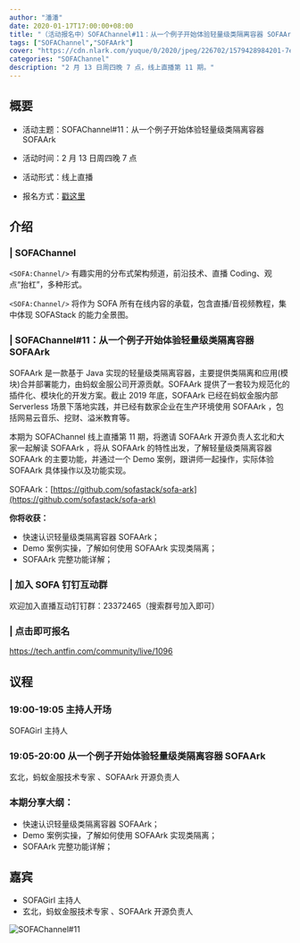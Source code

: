 ```yaml
---
author: "潘潘"
date: 2020-01-17T17:00:00+08:00
title: "（活动报名中）SOFAChannel#11：从一个例子开始体验轻量级类隔离容器 SOFAArk"
tags: ["SOFAChannel","SOFAArk"]
cover: "https://cdn.nlark.com/yuque/0/2020/jpeg/226702/1579428984201-7e413fcb-3741-4475-aebf-2172706aac39.jpeg"
categories: "SOFAChannel"
description: "2 月 13 日周四晚 7 点，线上直播第 11 期。"
---
```


## 概要

- 活动主题：SOFAChannel#11：从一个例子开始体验轻量级类隔离容器 SOFAArk

- 活动时间：2 月 13 日周四晚 7 点

- 活动形式：线上直播

- 报名方式：[戳这里](https://tech.antfin.com/community/live/1096)

## 介绍

### | SOFAChannel

`<SOFA:Channel/>` 有趣实用的分布式架构频道，前沿技术、直播 Coding、观点“抬杠”，多种形式。

`<SOFA:Channel/>` 将作为 SOFA 所有在线内容的承载，包含直播/音视频教程，集中体现 SOFAStack 的能力全景图。

### | SOFAChannel#11：从一个例子开始体验轻量级类隔离容器 SOFAArk

SOFAArk 是一款基于 Java 实现的轻量级类隔离容器，主要提供类隔离和应用(模块)合并部署能力，由蚂蚁金服公司开源贡献。SOFAArk 提供了一套较为规范化的插件化、模块化的开发方案。截止 2019 年底，SOFAArk 已经在蚂蚁金服内部 Serverless 场景下落地实践，并已经有数家企业在生产环境使用 SOFAArk ，包括网易云音乐、挖财、溢米教育等。

本期为 SOFAChannel 线上直播第 11 期，将邀请 SOFAArk 开源负责人玄北和大家一起解读 SOFAArk ，将从 SOFAArk 的特性出发，了解轻量级类隔离容器 SOFAArk 的主要功能，并通过一个 Demo 案例，跟讲师一起操作，实际体验 SOFAArk 具体操作以及功能实现。

SOFAArk：[https://github.com/sofastack/sofa-ark](https://github.com/sofastack/sofa-ark)

**你将收获：**

- 快速认识轻量级类隔离容器 SOFAArk；
- Demo 案例实操，了解如何使用 SOFAArk 实现类隔离；
- SOFAArk 完整功能详解；

### | 加入 SOFA 钉钉互动群

欢迎加入直播互动钉钉群：23372465（搜索群号加入即可）

### | 点击即可报名

<https://tech.antfin.com/community/live/1096>

## 议程

### 19:00-19:05  主持人开场

SOFAGirl 主持人

### 19:05-20:00  从一个例子开始体验轻量级类隔离容器 SOFAArk

玄北，蚂蚁金服技术专家 、SOFAArk 开源负责人

### 本期分享大纲：

- 快速认识轻量级类隔离容器 SOFAArk；
- Demo 案例实操，了解如何使用 SOFAArk 实现类隔离；
- SOFAArk 完整功能详解；

## 嘉宾

- SOFAGirl  主持人
- 玄北，蚂蚁金服技术专家 、SOFAArk 开源负责人

![SOFAChannel#11](https://cdn.nlark.com/yuque/0/2020/jpeg/226702/1579428676896-bee642d9-2ab4-4acb-ba87-8eb32ad19f3e.jpeg)